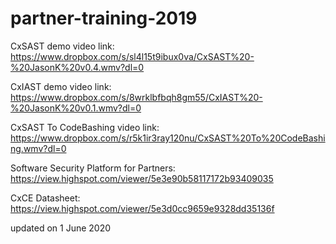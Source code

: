 # partner-training-2019
CxSAST demo video link: 
https://www.dropbox.com/s/sl4l15t9ibux0va/CxSAST%20-%20JasonK%20v0.4.wmv?dl=0

CxIAST demo video link:
https://www.dropbox.com/s/8wrklbfbqh8gm55/CxIAST%20-%20JasonK%20v0.1.wmv?dl=0

CxSAST To CodeBashing video link:
https://www.dropbox.com/s/r5k1ir3ray120nu/CxSAST%20To%20CodeBashing.wmv?dl=0

Software Security Platform for Partners:
https://view.highspot.com/viewer/5e3e90b58117172b93409035
 
CxCE Datasheet:
https://view.highspot.com/viewer/5e3d0cc9659e9328dd35136f

updated on 1 June 2020
